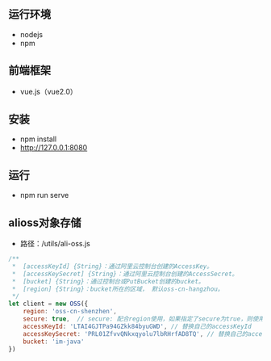 ## 运行环境
- nodejs
- npm

## 前端框架
- vue.js（vue2.0）

## 安装
- npm install
- http://127.0.0.1:8080

## 运行
- npm run serve

## alioss对象存储
- 路径：/utils/ali-oss.js
```JavaScript
/**
 *  [accessKeyId] {String}：通过阿里云控制台创建的AccessKey。
 *  [accessKeySecret] {String}：通过阿里云控制台创建的AccessSecret。
 *  [bucket] {String}：通过控制台或PutBucket创建的bucket。
 *  [region] {String}：bucket所在的区域， 默认oss-cn-hangzhou。
 */
let client = new OSS({
    region: 'oss-cn-shenzhen',
    secure: true,  // secure: 配合region使用，如果指定了secure为true，则使用HTTPS访问  
    accessKeyId: 'LTAI4GJTPa94GZkk84byuGWD', // 替换自己的accessKeyId
    accessKeySecret: 'PRL01ZfvvQNkxqyolu7lbRHrfAD8TQ', // 替换自己的accessKeySecret
    bucket: 'im-java'
})
```